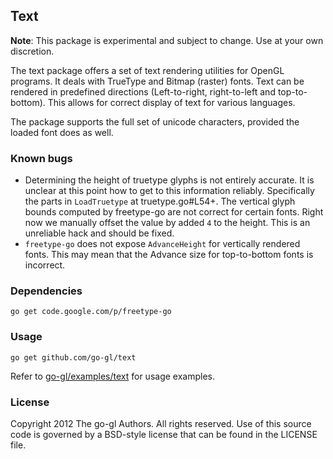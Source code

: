 ## Text

**Note**: This package is experimental and subject to change.
Use at your own discretion.

The text package offers a set of text rendering utilities for OpenGL
programs. It deals with TrueType and Bitmap (raster) fonts. Text can be
rendered in predefined directions (Left-to-right, right-to-left and
top-to-bottom). This allows for correct display of text for various
languages.

The package supports the full set of unicode characters, provided the loaded
font does as well.


### Known bugs

* Determining the height of truetype glyphs is not entirely accurate.
  It is unclear at this point how to get to this information reliably.
  Specifically the parts in `LoadTruetype` at truetype.go#L54+.
  The vertical glyph bounds computed by freetype-go are not correct for
  certain fonts. Right now we manually offset the value by added `4` to
  the height. This is an unreliable hack and should be fixed.
* `freetype-go` does not expose `AdvanceHeight` for vertically rendered fonts.
  This may mean that the Advance size for top-to-bottom fonts is incorrect.


### Dependencies

	go get code.google.com/p/freetype-go
    

### Usage

    go get github.com/go-gl/text

Refer to [go-gl/examples/text][ex] for usage examples.

[ex]: https://github.com/go-gl/examples/text


### License

Copyright 2012 The go-gl Authors. All rights reserved.
Use of this source code is governed by a BSD-style
license that can be found in the LICENSE file.

